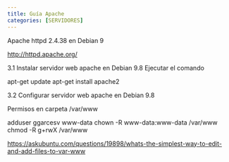 ```yaml
---
title: Guía Apache
categories: [SERVIDORES]
---
```


Apache httpd 2.4.38 en Debian 9

http://httpd.apache.org/

3.1 Instalar servidor web apache en Debian 9.8
Ejecutar el comando

apt-get update
apt-get install apache2
 

3.2 Configurar servidor web apache en Debian 9.8
 
Permisos en carpeta  /var/www
 
adduser ggarcesv www-data
chown -R www-data:www-data /var/www
chmod -R g+rwX /var/www
 
 
https://askubuntu.com/questions/19898/whats-the-simplest-way-to-edit-and-add-files-to-var-www 